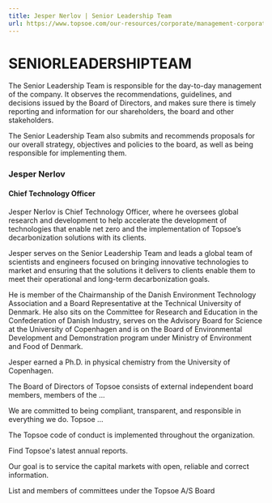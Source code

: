 ```yaml
---
title: Jesper Nerlov | Senior Leadership Team
url: https://www.topsoe.com/our-resources/corporate/management-corporate-governance/jesper-nerlov#main-content
---
```


# SENIORLEADERSHIPTEAM

The Senior Leadership Team is responsible for the day-to-day management of the company. It observes the recommendations, guidelines, and decisions issued by the Board of Directors, and makes sure there is timely reporting and information for our shareholders, the board and other stakeholders.

The Senior Leadership Team also submits and recommends proposals for our overall strategy, objectives and policies to the board, as well as being responsible for implementing them.

### Jesper Nerlov

#### Chief Technology Officer

Jesper Nerlov is Chief Technology Officer, where he oversees global research and development to help accelerate the development of technologies that enable net zero and the implementation of Topsoe’s decarbonization solutions with its clients.

Jesper serves on the Senior Leadership Team and leads a global team of scientists and engineers focused on bringing innovative technologies to market and ensuring that the solutions it delivers to clients enable them to meet their operational and long-term decarbonization goals.

He is member of the Chairmanship of the Danish Environment Technology Association and a Board Representative at the Technical University of Denmark. He also sits on the Committee for Research and Education in the Confederation of Danish Industry, serves on the Advisory Board for Science at the University of Copenhagen and is on the Board of Environmental Development and Demonstration program under Ministry of Environment and Food of Denmark.

Jesper earned a Ph.D. in physical chemistry from the University of Copenhagen.

The Board of Directors of Topsoe consists of external independent board members, members of the ...

We are committed to being compliant, transparent, and responsible in everything we do. Topsoe ...

The Topsoe code of conduct is implemented throughout the organization.

Find Topsoe's latest annual reports.

Our goal is to service the capital markets with open, reliable and correct information.

List and members of committees under the Topsoe A/S Board